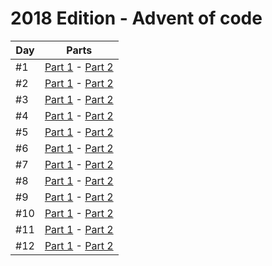 # 2018 Edition - Advent of code

Day | Parts
--- | -----------------------------------------------------
#1  | [Part 1](day-1/part-1.js) - [Part 2](day-1/part-2.js)
#2  | [Part 1](day-2/part-1.js) - [Part 2](day-2/part-2.js)
#3  | [Part 1](day-3/part-1.js) - [Part 2](day-3/part-2.js)
#4  | [Part 1](day-4/part-1.js) - [Part 2](day-4/part-2.js)
#5  | [Part 1](day-5/part-1.js) - [Part 2](day-5/part-2.js)
#6  | [Part 1](day-6/part-1.js) - [Part 2](day-6/part-2.js)
#7  | [Part 1](day-7/part-1.js) - [Part 2](day-7/part-2.js)
#8  | [Part 1](day-8/part-1.js) - [Part 2](day-8/part-2.js)
#9  | [Part 1](day-9/part-1.js) - [Part 2](day-9/part-2.js)
#10  | [Part 1](day-10/part-1.js) - [Part 2](day-10/part-2.js)
#11  | [Part 1](day-11/part-1.js) - [Part 2](day-11/part-2.js)
#12  | [Part 1](day-12/part-1.js) - [Part 2](day-12/part-2.js)